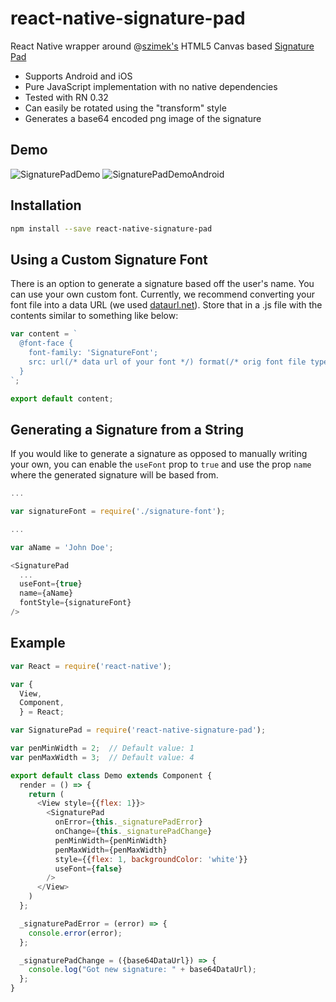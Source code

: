 # react-native-signature-pad
React Native wrapper around @[szimek's](https://github.com/szimek) HTML5 Canvas based [Signature Pad](https://github.com/szimek/signature_pad)

- Supports Android and iOS
- Pure JavaScript implementation with no native dependencies
- Tested with RN 0.32
- Can easily be rotated using the "transform" style
- Generates a base64 encoded png image of the signature

## Demo

![SignaturePadDemo](https://cloud.githubusercontent.com/assets/7293984/13297035/303fefc6-dae5-11e5-99e8-edb8335633b5.gif) ![SignaturePadDemoAndroid](https://cloud.githubusercontent.com/assets/7293984/13299954/72bc3bf4-daf2-11e5-8606-388c05c26d6d.gif)

## Installation

```sh
npm install --save react-native-signature-pad
```

## Using a Custom Signature Font

There is an option to generate a signature based off the user's name. You can use your own custom font. Currently, we recommend converting your font file into a data URL (we used [dataurl.net](http://dataurl.net/#dataurlmaker)). Store that in a .js file with the contents similar to something like below:

```js
var content = `
  @font-face {
    font-family: 'SignatureFont';
    src: url(/* data url of your font */) format(/* orig font file type i.e. 'ttf' */);
  }
`;

export default content;
```

## Generating a Signature from a String

If you would like to generate a signature as opposed to manually writing your own, you can enable the `useFont` prop to `true` and use the prop `name` where the generated signature will be based from.

```js
...

var signatureFont = require('./signature-font');

...

var aName = 'John Doe';

<SignaturePad
  ...
  useFont={true}
  name={aName}
  fontStyle={signatureFont}
/>
```

## Example

```js
var React = require('react-native');

var {
  View,
  Component,
  } = React;

var SignaturePad = require('react-native-signature-pad');

var penMinWidth = 2;  // Default value: 1
var penMaxWidth = 3;  // Default value: 4

export default class Demo extends Component {
  render = () => {
    return (
      <View style={{flex: 1}}>
        <SignaturePad
          onError={this._signaturePadError}
          onChange={this._signaturePadChange}
          penMinWidth={penMinWidth}
          penMaxWidth={penMaxWidth}
          style={{flex: 1, backgroundColor: 'white'}}
          useFont={false}
        />
      </View>
    )
  };

  _signaturePadError = (error) => {
    console.error(error);
  };

  _signaturePadChange = ({base64DataUrl}) => {
    console.log("Got new signature: " + base64DataUrl);
  };
}
```
